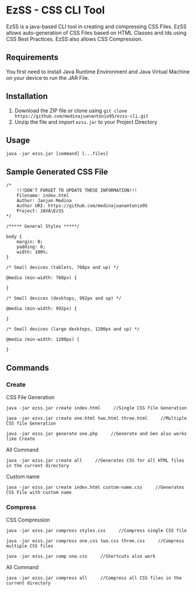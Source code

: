 # EzSS - CSS CLI Tool

EzSS is a java-based CLI tool in creating and compressing CSS Files. EzSS allows auto-generation of CSS Files based on HTML Classes and Ids using CSS Best Practices. EzSS also allows CSS Compression. 

## Requirements

You first need to install Java Runtime Environment and Java Virtual Machine on your device to run the JAR File.

## Installation
1. Download the ZIP file or clone using `git clone https://github.com/medinajuanantonio95/ezss-cli.git`
2. Unzip the file and import `ezss.jar` to your Project Directory

## Usage

``` 
java -jar ezss.jar [command] [...files] 
```

## Sample Generated CSS File 

```
/*
	!!!DON'T FORGET TO UPDATE THESE INFORMATION!!!
	Filename: index.html
	Author: Janjan Medina
	Author URI: https://github.com/medinajuanantonio95
	Project: JAVA\EzSS
*/

/***** General Styles *****/

body {
	margin: 0;
	padding: 0;
	width: 100%;
}

/* Small devices (tablets, 768px and up) */

@media (min-width: 768px) {

}

/* Small devices (desktops, 992px and up) */

@media (min-width: 992px) {

}

/* Small devices (large desktops, 1200px and up) */

@media (min-width: 1200px) {

}
```
## Commands

### Create

CSS File Generation
``` 
java -jar ezss.jar create index.html     //Single CSS file Generation 

java -jar ezss.jar create one.html two.html three.html     //Multiple CSS file Generation 

java -jar ezss.jar generate one.php     //Generate and Gen also works like Create
```

All Command
``` 
java -jar ezss.jar create all     //Generates CSS for all HTML files in the current directory
```

Custom name
``` 
java -jar ezss.jar create index.html custom-name.css     //Generates CSS File with custom name
```

### Compress

CSS Compression
``` 
java -jar ezss.jar compress styles.css     //Compress single CSS file

java -jar ezss.jar compress one.css two.css three.css     //Compress multiple CSS files

java -jar ezss.jar comp one.css     //Shortcuts also work
```

All Command
``` 
java -jar ezss.jar compress all     //Compress all CSS files in the current directory
```